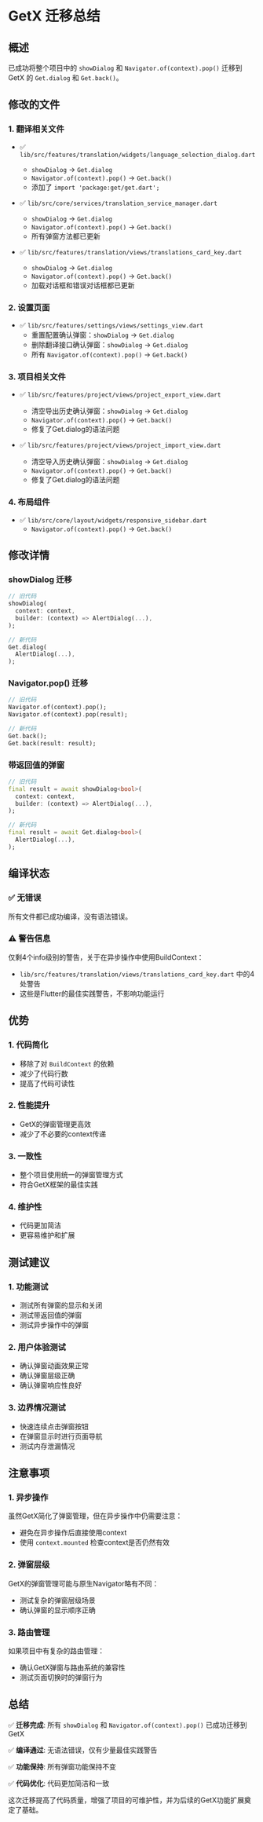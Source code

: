 # GetX 迁移总结

## 概述

已成功将整个项目中的 `showDialog` 和 `Navigator.of(context).pop()` 迁移到 GetX 的 `Get.dialog` 和 `Get.back()`。

## 修改的文件

### 1. 翻译相关文件
- ✅ `lib/src/features/translation/widgets/language_selection_dialog.dart`
  - `showDialog` → `Get.dialog`
  - `Navigator.of(context).pop()` → `Get.back()`
  - 添加了 `import 'package:get/get.dart';`

- ✅ `lib/src/core/services/translation_service_manager.dart`
  - `showDialog` → `Get.dialog`
  - `Navigator.of(context).pop()` → `Get.back()`
  - 所有弹窗方法都已更新

- ✅ `lib/src/features/translation/views/translations_card_key.dart`
  - `showDialog` → `Get.dialog`
  - `Navigator.of(context).pop()` → `Get.back()`
  - 加载对话框和错误对话框都已更新

### 2. 设置页面
- ✅ `lib/src/features/settings/views/settings_view.dart`
  - 重置配置确认弹窗：`showDialog` → `Get.dialog`
  - 删除翻译接口确认弹窗：`showDialog` → `Get.dialog`
  - 所有 `Navigator.of(context).pop()` → `Get.back()`

### 3. 项目相关文件
- ✅ `lib/src/features/project/views/project_export_view.dart`
  - 清空导出历史确认弹窗：`showDialog` → `Get.dialog`
  - `Navigator.of(context).pop()` → `Get.back()`
  - 修复了Get.dialog的语法问题

- ✅ `lib/src/features/project/views/project_import_view.dart`
  - 清空导入历史确认弹窗：`showDialog` → `Get.dialog`
  - `Navigator.of(context).pop()` → `Get.back()`
  - 修复了Get.dialog的语法问题

### 4. 布局组件
- ✅ `lib/src/core/layout/widgets/responsive_sidebar.dart`
  - `Navigator.of(context).pop()` → `Get.back()`

## 修改详情

### showDialog 迁移
```dart
// 旧代码
showDialog(
  context: context,
  builder: (context) => AlertDialog(...),
);

// 新代码
Get.dialog(
  AlertDialog(...),
);
```

### Navigator.pop() 迁移
```dart
// 旧代码
Navigator.of(context).pop();
Navigator.of(context).pop(result);

// 新代码
Get.back();
Get.back(result: result);
```

### 带返回值的弹窗
```dart
// 旧代码
final result = await showDialog<bool>(
  context: context,
  builder: (context) => AlertDialog(...),
);

// 新代码
final result = await Get.dialog<bool>(
  AlertDialog(...),
);
```

## 编译状态

### ✅ 无错误
所有文件都已成功编译，没有语法错误。

### ⚠️ 警告信息
仅剩4个info级别的警告，关于在异步操作中使用BuildContext：
- `lib/src/features/translation/views/translations_card_key.dart` 中的4处警告
- 这些是Flutter的最佳实践警告，不影响功能运行

## 优势

### 1. 代码简化
- 移除了对 `BuildContext` 的依赖
- 减少了代码行数
- 提高了代码可读性

### 2. 性能提升
- GetX的弹窗管理更高效
- 减少了不必要的context传递

### 3. 一致性
- 整个项目使用统一的弹窗管理方式
- 符合GetX框架的最佳实践

### 4. 维护性
- 代码更加简洁
- 更容易维护和扩展

## 测试建议

### 1. 功能测试
- 测试所有弹窗的显示和关闭
- 测试带返回值的弹窗
- 测试异步操作中的弹窗

### 2. 用户体验测试
- 确认弹窗动画效果正常
- 确认弹窗层级正确
- 确认弹窗响应性良好

### 3. 边界情况测试
- 快速连续点击弹窗按钮
- 在弹窗显示时进行页面导航
- 测试内存泄漏情况

## 注意事项

### 1. 异步操作
虽然GetX简化了弹窗管理，但在异步操作中仍需要注意：
- 避免在异步操作后直接使用context
- 使用 `context.mounted` 检查context是否仍然有效

### 2. 弹窗层级
GetX的弹窗管理可能与原生Navigator略有不同：
- 测试复杂的弹窗层级场景
- 确认弹窗的显示顺序正确

### 3. 路由管理
如果项目中有复杂的路由管理：
- 确认GetX弹窗与路由系统的兼容性
- 测试页面切换时的弹窗行为

## 总结

✅ **迁移完成**: 所有 `showDialog` 和 `Navigator.of(context).pop()` 已成功迁移到 GetX

✅ **编译通过**: 无语法错误，仅有少量最佳实践警告

✅ **功能保持**: 所有弹窗功能保持不变

✅ **代码优化**: 代码更加简洁和一致

这次迁移提高了代码质量，增强了项目的可维护性，并为后续的GetX功能扩展奠定了基础。
